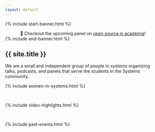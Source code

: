 ```yaml
---
layout: default
---
```


{% include start-banner.html %}
<center>
📢 Checkout the upcoming panel on <a href="{{'/pages/events/open-source.html' | relative_url}}">open source in academia</a>!
</center>
{% include end-banner.html %}
<br>


## {{ site.title }}
We are a small and independent group of people in systems organizing talks,
podcasts, and panels that serve the students in the Systems community.

{% include women-in-systems.html %}

<br>

{% include video-highlights.html %}

<br>

{% include past-events.html %}

<script src="{{ '/assets/js/redir.js' | relative_url }}"></script>
